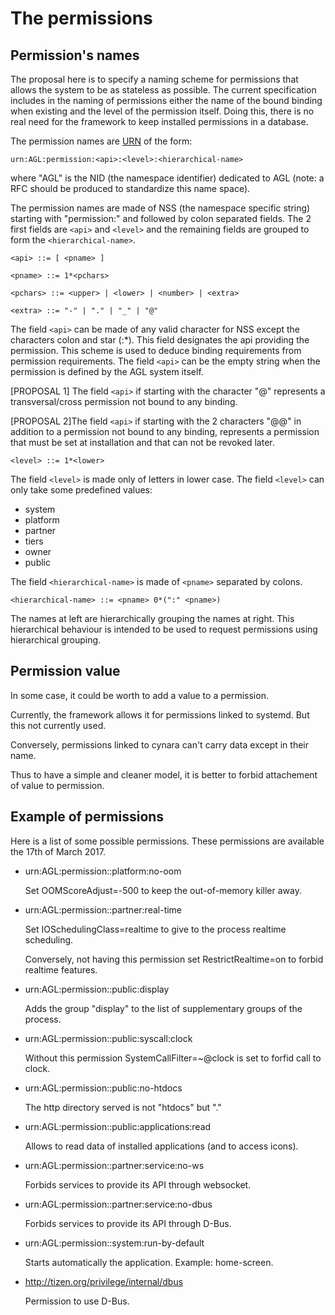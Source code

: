 The permissions
===============


Permission's names
------------------

The proposal here is to specify a naming scheme for permissions
that allows the system to be as stateless as possible. The current
specification includes in the naming of permissions either
the name of the bound binding when existing and the level of the
permission itself. Doing this, there is no real need for the
framework to keep installed permissions in a database.

The permission names are [URN][URN] of the form:

	urn:AGL:permission:<api>:<level>:<hierarchical-name>

where "AGL" is the NID (the namespace identifier) dedicated to
AGL (note: a RFC should be produced to standardize this name space).

The permission names are made of NSS (the namespace specific string)
starting with "permission:" and followed by colon separated
fields. The 2 first fields are `<api>` and `<level>` and the remaining
fields are grouped to form the `<hierarchical-name>`.

	<api> ::= [ <pname> ]

	<pname> ::= 1*<pchars>

	<pchars> ::= <upper> | <lower> | <number> | <extra>

	<extra> ::= "-" | "." | "_" | "@"

The field `<api>` can be made of any valid character for NSS except
the characters colon and star (:*). This field designates the api
providing the permission. This scheme is used to deduce binding requirements
from permission requirements. The field `<api>` can be the empty
string when the permission is defined by the AGL system itself.

[PROPOSAL 1] The field `<api>` if starting with the character "@" represents
a transversal/cross permission not bound to any binding.

[PROPOSAL 2]The field `<api>` if starting with the 2 characters "@@"
in addition to a permission not bound to any binding, represents a
permission that must be set at installation and that can not be
revoked later.

	<level> ::= 1*<lower>

The field `<level>` is made only of letters in lower case.
The field `<level>` can only take some predefined values:

 - system
 - platform
 - partner
 - tiers
 - owner
 - public

The field `<hierarchical-name>` is made of `<pname>` separated
by colons.

	<hierarchical-name> ::= <pname> 0*(":" <pname>)

The names at left are hierarchically grouping the
names at right. This hierarchical behaviour is intended to
be used to request permissions using hierarchical grouping.


Permission value
----------------

In some case, it could be worth to add a value to a permission.

Currently, the framework allows it for permissions linked to
systemd. But this not currently used.

Conversely, permissions linked to cynara can't carry data
except in their name.

Thus to have a simple and cleaner model, it is better to forbid
attachement of value to permission.


Example of permissions
----------------------

Here is a list of some possible permissions. These
permissions are available the 17th of March 2017. 

 - urn:AGL:permission::platform:no-oom

   Set OOMScoreAdjust=-500 to keep the out-of-memory
   killer away.

 - urn:AGL:permission::partner:real-time

   Set IOSchedulingClass=realtime to give to the process
   realtime scheduling.

   Conversely, not having this permission set RestrictRealtime=on
   to forbid realtime features.

 - urn:AGL:permission::public:display

   Adds the group "display" to the list of supplementary groups
   of the process.

 - urn:AGL:permission::public:syscall:clock

   Without this permission SystemCallFilter=~@clock is set to
   forfid call to clock.

 - urn:AGL:permission::public:no-htdocs

   The http directory served is not "htdocs" but "."

 - urn:AGL:permission::public:applications:read

   Allows to read data of installed applications (and to
   access icons).

 - urn:AGL:permission::partner:service:no-ws

   Forbids services to provide its API through websocket.

 - urn:AGL:permission::partner:service:no-dbus

   Forbids services to provide its API through D-Bus.

 - urn:AGL:permission::system:run-by-default

   Starts automatically the application. Example: home-screen.

 - http://tizen.org/privilege/internal/dbus

   Permission to use D-Bus.


[URN]: https://tools.ietf.org/rfc/rfc2141.txt "RFC 2141: URN Syntax"

